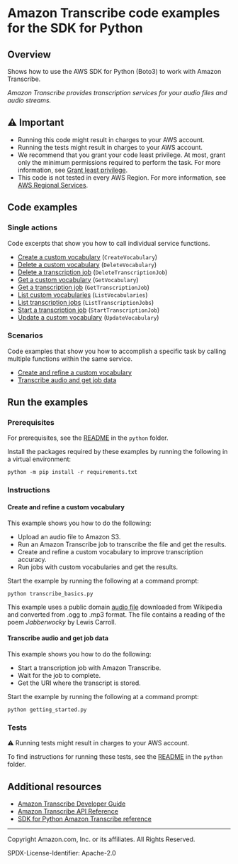 <!--Generated by WRITEME on 2023-03-27 23:24:37.332868 (UTC)-->
# Amazon Transcribe code examples for the SDK for Python

## Overview

Shows how to use the AWS SDK for Python (Boto3) to work with Amazon Transcribe.

<!--custom.overview.start-->
<!--custom.overview.end-->

*Amazon Transcribe provides transcription services for your audio files and audio streams.*

## ⚠ Important

* Running this code might result in charges to your AWS account.
* Running the tests might result in charges to your AWS account.
* We recommend that you grant your code least privilege. At most, grant only the minimum permissions required to perform the task. For more information, see [Grant least privilege](https://docs.aws.amazon.com/IAM/latest/UserGuide/best-practices.html#grant-least-privilege).
* This code is not tested in every AWS Region. For more information, see [AWS Regional Services](https://aws.amazon.com/about-aws/global-infrastructure/regional-product-services).

<!--custom.important.start-->
<!--custom.important.end-->

## Code examples
### Single actions

Code excerpts that show you how to call individual service functions.

* [Create a custom vocabulary](transcribe_basics.py#L169) (`CreateVocabulary`)
* [Delete a custom vocabulary](transcribe_basics.py#L285) (`DeleteVocabulary`)
* [Delete a transcription job](transcribe_basics.py#L150) (`DeleteTranscriptionJob`)
* [Get a custom vocabulary](transcribe_basics.py#L235) (`GetVocabulary`)
* [Get a transcription job](transcribe_basics.py#L128) (`GetTranscriptionJob`)
* [List custom vocabularies](transcribe_basics.py#L204) (`ListVocabularies`)
* [List transcription jobs](transcribe_basics.py#L99) (`ListTranscriptionJobs`)
* [Start a transcription job](transcribe_basics.py#L59) (`StartTranscriptionJob`)
* [Update a custom vocabulary](transcribe_basics.py#L255) (`UpdateVocabulary`)

### Scenarios

Code examples that show you how to accomplish a specific task by calling multiple
functions within the same service.

* [Create and refine a custom vocabulary](transcribe_basics.py) 
* [Transcribe audio and get job data](getting_started.py) 

## Run the examples

### Prerequisites


For prerequisites, see the [README](../../README.md#Prerequisites) in the `python` folder.


Install the packages required by these examples by running the following in a virtual environment:

```
python -m pip install -r requirements.txt
```


<!--custom.prerequisites.start-->
<!--custom.prerequisites.end-->

### Instructions


<!--custom.instructions.start-->
<!--custom.instructions.end-->


#### Create and refine a custom vocabulary

This example shows you how to do the following:

* Upload an audio file to Amazon S3.
* Run an Amazon Transcribe job to transcribe the file and get the results.
* Create and refine a custom vocabulary to improve transcription accuracy.
* Run jobs with custom vocabularies and get the results.

Start the example by running the following at a command prompt:

```
python transcribe_basics.py
```

<!--custom.scenarios.transcribe_Scenario_CustomVocabulary.start-->
This example uses a public domain 
[audio file](https://en.wikisource.org/wiki/File:Jabberwocky.ogg) downloaded from 
Wikipedia and converted from .ogg to .mp3 format. The file contains a reading of 
the poem *Jabberwocky* by Lewis Carroll.
<!--custom.scenarios.transcribe_Scenario_CustomVocabulary.end-->

#### Transcribe audio and get job data

This example shows you how to do the following:

* Start a transcription job with Amazon Transcribe.
* Wait for the job to complete.
* Get the URI where the transcript is stored.

Start the example by running the following at a command prompt:

```
python getting_started.py
```

<!--custom.scenarios.transcribe_Scenario_GettingStartedTranscriptionJobs.start-->
<!--custom.scenarios.transcribe_Scenario_GettingStartedTranscriptionJobs.end-->

### Tests

⚠ Running tests might result in charges to your AWS account.


To find instructions for running these tests, see the [README](../../README.md#Tests)
in the `python` folder.



<!--custom.tests.start-->
<!--custom.tests.end-->

## Additional resources

* [Amazon Transcribe Developer Guide](https://docs.aws.amazon.com/transcribe/latest/dg/what-is.html)
* [Amazon Transcribe API Reference](https://docs.aws.amazon.com/transcribe/latest/APIReference/Welcome.html)
* [SDK for Python Amazon Transcribe reference](https://boto3.amazonaws.com/v1/documentation/api/latest/reference/services/transcribe.html)

<!--custom.resources.start-->
<!--custom.resources.end-->

---

Copyright Amazon.com, Inc. or its affiliates. All Rights Reserved.

SPDX-License-Identifier: Apache-2.0